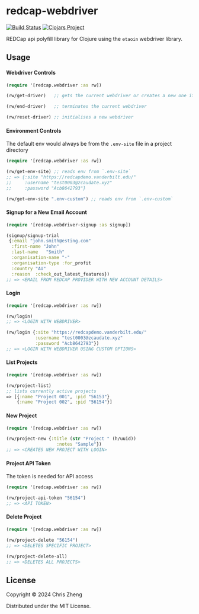 # redcap-webdriver

[![Build Status](https://github.com/zcaudate-xyz/redcap-webdriver/actions/workflows/clojure.yml/badge.svg)](https://github.com/zcaudate-xyz/redcap-webdriver/actions)
[![Clojars Project](https://img.shields.io/clojars/v/xyz.zcaudate/redcap-webdriver.svg)](https://clojars.org/xyz.zcaudate/redcap-webdriver)

REDCap api polyfill library for Clojure using the `etaoin` webdriver library.

## Usage

#### Webdriver Controls

```clojure
(require '[redcap.webdriver :as rw])

(rw/get-driver)   ;; gets the current webdriver or creates a new one if it doesn't exist

(rw/end-driver)   ;; terminates the current webdriver

(rw/reset-driver) ;; initialises a new webdriver
```

#### Environment Controls

The default env would always be from the `.env-site` file in a project directory

```clojure
(require '[redcap.webdriver :as rw])

(rw/get-env-site) ;; reads env from `.env-site`
;; => {:site "https://redcapdemo.vanderbilt.edu/"
;;     :username "test0003@zcaudate.xyz"
;;     :password "Acb8642793"}

(rw/get-env-site ".env-custom") ;; reads env from `.env-custom`
```

#### Signup for a New Email Account

```clojure
(require '[redcap.webdriver-signup :as signup])

(signup/signup-trial
 {:email "john.smith@esting.com"
  :first-name "John"
  :last-name   "Smith"
  :organisation-name "-"
  :organisation-type :for_profit
  :country "AU"
  :reason  :check_out_latest_features})
;; => <EMAIL FROM REDCAP PROVIDER WITH NEW ACCOUNT DETAILS>
```

#### Login

```clojure
(require '[redcap.webdriver :as rw])

(rw/login)
;; => <LOGIN WITH WEBDRIVER>

(rw/login {:site "https://redcapdemo.vanderbilt.edu/"
           :username "test0003@zcaudate.xyz"
           :password "Acb8642793"})
;; => <LOGIN WITH WEBDRIVER USING CUSTOM OPTIONS>

```

#### List Projects

```clojure
(require '[redcap.webdriver :as rw])

(rw/project-list)
;; lists currently active projects
=> [{:name "Project 001", :pid "56153"}
    {:name "Project 002", :pid "56154"}]
```

#### New Project

```clojure
(require '[redcap.webdriver :as rw])

(rw/project-new {:title (str "Project " (h/uuid))
                   :notes "Sample"})
;; => <CREATES NEW PROJECT WITH LOGIN>
```

#### Project API Token

The token is needed for API access

```clojure
(require '[redcap.webdriver :as rw])

(rw/project-api-token "56154")
;; => <API TOKEN>
```

#### Delete Project

```clojure
(require '[redcap.webdriver :as rw])

(rw/project-delete "56154")
;; => <DELETES SPECIFIC PROJECT>

(rw/project-delete-all)
;; => <DELETES ALL PROJECTS>
```

## License

Copyright © 2024 Chris Zheng

Distributed under the MIT License.
